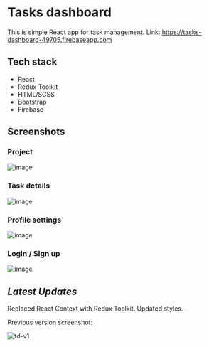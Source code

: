# Tasks dashboard
This is simple React app for task management.
Link: https://tasks-dashboard-49705.firebaseapp.com

## Tech stack
- React
- Redux Toolkit
- HTML/SCSS
- Bootstrap
- Firebase

## Screenshots
### Project
![image](https://user-images.githubusercontent.com/44324806/202514657-a7a5b3b9-63a7-4370-8988-ffcccf93303e.png)

### Task details
![image](https://user-images.githubusercontent.com/44324806/202515055-428a10b3-ad5a-44c5-919e-989b8dee5748.png)

### Profile settings
![image](https://user-images.githubusercontent.com/44324806/202515257-d7d664e0-d321-4ea2-81e7-26c331c1040d.png)

### Login / Sign up
![image](https://user-images.githubusercontent.com/44324806/202515471-157c8317-18aa-468c-ae0a-a25813324ac2.png)

## *Latest Updates*
Replaced React Context with Redux Toolkit.
Updated styles.

Previous version screenshot:

![td-v1](https://user-images.githubusercontent.com/44324806/202513885-2afc7983-4d6e-4c81-9415-954788432485.jpg)
